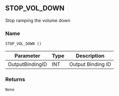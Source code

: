 ## STOP\_VOL\_DOWN

Stop ramping the volume down


### Name

`STOP_VOL_DOWN ()`


| Parameter       | Type | Description       |
| --------------- | ---- | ----------------- |
| OutputBindingID | INT  | Output Binding ID |


### Returns

`None`